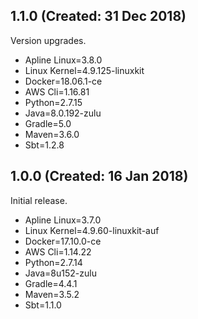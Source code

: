 ## 1.1.0 (Created: 31 Dec 2018)

Version upgrades.

* Apline Linux=3.8.0
* Linux Kernel=4.9.125-linuxkit
* Docker=18.06.1-ce
* AWS Cli=1.16.81
* Python=2.7.15
* Java=8.0.192-zulu
* Gradle=5.0
* Maven=3.6.0
* Sbt=1.2.8


## 1.0.0 (Created: 16 Jan 2018)

Initial release.

* Apline Linux=3.7.0
* Linux Kernel=4.9.60-linuxkit-auf
* Docker=17.10.0-ce
* AWS Cli=1.14.22
* Python=2.7.14
* Java=8u152-zulu
* Gradle=4.4.1
* Maven=3.5.2
* Sbt=1.1.0